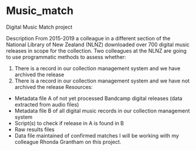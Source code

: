 # Music_match
Digital Music Match project 

Description
From 2015-2019 a colleague in a different section of the National Library of New
Zealand (NLNZ) downloaded over 700 digital music releases in scope for the
collection. Two colleagues at the NLNZ are going to use programmatic methods
to assess whether:
1. There is a record in our collection management system and we have archived
the release
2. There is a record in our collection management system and we have not
archived the release
Resources:
- Metadata file A of not yet processed Bandcamp digital releases (data
extracted from audio files)
- Metadata file B of all digital music records in our collection management
system
- Script(s) to check if release in A is found in B
- Raw results files
- Data file maintained of confirmed matches
I will be working with my colleague Rhonda Grantham on this project.
